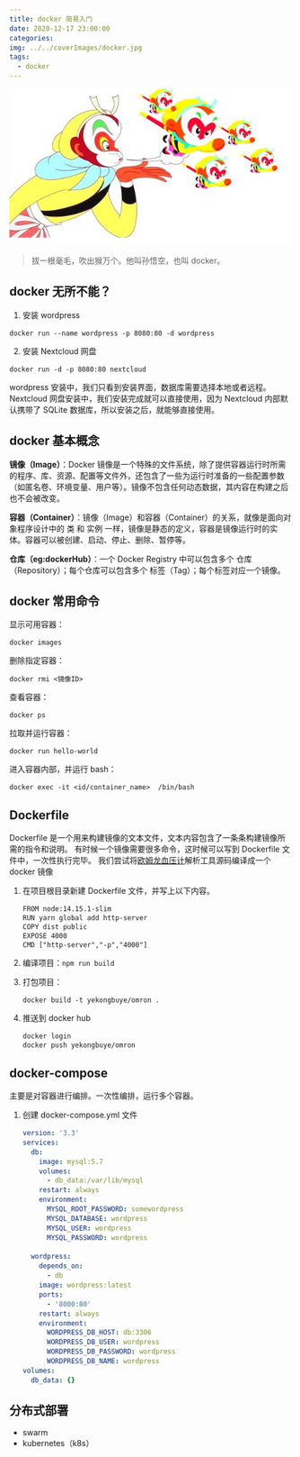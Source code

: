 ```yaml
---
title: docker 简易入门
date: 2020-12-17 23:00:00
categories:
img: ../../coverImages/docker.jpg
tags:
  - docker
---
```


![齐天大圣孙悟空](/images/20180125141147_61638d31e51d85f2a5d62e04191fe55f_1.jpg)

> 拔一根毫毛，吹出猴万个。他叫孙悟空，也叫 docker。

## docker 无所不能？

1. 安装 wordpress

```shell
docker run --name wordpress -p 8080:80 -d wordpress
```

2. 安装 Nextcloud 网盘

```shell
docker run -d -p 8080:80 nextcloud
```

wordpress 安装中，我们只看到安装界面，数据库需要选择本地或者远程。Nextcloud 网盘安装中，我们安装完成就可以直接使用，因为 Nextcloud 内部默认携带了 SQLite 数据库，所以安装之后，就能够直接使用。

## docker 基本概念

**镜像（Image）**：Docker 镜像是一个特殊的文件系统，除了提供容器运行时所需的程序、库、资源、配置等文件外，还包含了一些为运行时准备的一些配置参数（如匿名卷、环境变量、用户等）。镜像不包含任何动态数据，其内容在构建之后也不会被改变。

**容器（Container）**：镜像（Image）和容器（Container）的关系，就像是面向对象程序设计中的 类 和 实例 一样，镜像是静态的定义，容器是镜像运行时的实体。容器可以被创建、启动、停止、删除、暂停等。

**仓库（eg:dockerHub）**：一个 Docker Registry 中可以包含多个 仓库（Repository）；每个仓库可以包含多个 标签（Tag）；每个标签对应一个镜像。

## docker 常用命令

显示可用容器：

```shell
docker images
```

删除指定容器：

```shell
docker rmi <镜像ID>
```

查看容器：

```shell
docker ps
```

拉取并运行容器：

```shell
docker run hello-world
```

进入容器内部，并运行 bash：

```shell
docker exec -it <id/container_name>  /bin/bash
```

## Dockerfile

Dockerfile 是一个用来构建镜像的文本文件，文本内容包含了一条条构建镜像所需的指令和说明。
有时候一个镜像需要很多命令，这时候可以写到 Dockerfile 文件中，一次性执行完毕。
我们尝试将[欧姆龙血压计](https://github.com/Yaob1990/OMRON_Blood_Pressure_Analyse)解析工具源码编译成一个 docker 镜像

1. 在项目根目录新建 Dockerfile 文件，并写上以下内容。
   ```shell
   FROM node:14.15.1-slim
   RUN yarn global add http-server
   COPY dist public
   EXPOSE 4000
   CMD ["http-server","-p","4000"]
   ```
2. 编译项目：`npm run build`
3. 打包项目：

   ```shell
   docker build -t yekongbuye/omron .
   ```

4. 推送到 docker hub
   ```shell
   docker login
   docker push yekongbuye/omron
   ```

## docker-compose

主要是对容器进行编排。一次性编排，运行多个容器。

1. 创建 docker-compose.yml 文件

   ```yml
   version: '3.3'
   services:
     db:
       image: mysql:5.7
       volumes:
         - db_data:/var/lib/mysql
       restart: always
       environment:
         MYSQL_ROOT_PASSWORD: somewordpress
         MYSQL_DATABASE: wordpress
         MYSQL_USER: wordpress
         MYSQL_PASSWORD: wordpress

     wordpress:
       depends_on:
         - db
       image: wordpress:latest
       ports:
         - '8000:80'
       restart: always
       environment:
         WORDPRESS_DB_HOST: db:3306
         WORDPRESS_DB_USER: wordpress
         WORDPRESS_DB_PASSWORD: wordpress
         WORDPRESS_DB_NAME: wordpress
   volumes:
     db_data: {}
   ```

## 分布式部署

- swarm
- kubernetes（k8s）
